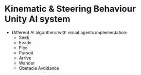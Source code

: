 # Kinematic & Steering Behaviour Unity AI system

 - Different AI algorithms with visual agents implementation:
    - Seek
    - Evade
    - Flee
    - Pursuit
    - Arrive
    - Wander
    - Obstacle Avoidance
    

